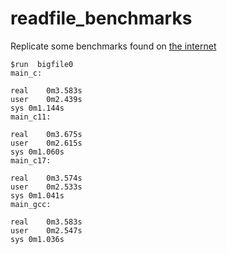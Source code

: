 # readfile_benchmarks
Replicate some benchmarks found on [the internet] 

    $run  bigfile0 
    main_c:

    real	0m3.583s
    user	0m2.439s
    sys	0m1.144s
    main_c11:

    real	0m3.675s
    user	0m2.615s
    sys	0m1.060s
    main_c17:

    real	0m3.574s
    user	0m2.533s
    sys	0m1.041s
    main_gcc:

    real	0m3.583s
    user	0m2.547s
    sys	0m1.036s

[the internet]:https://stackoverflow.com/a/51572325/391691
